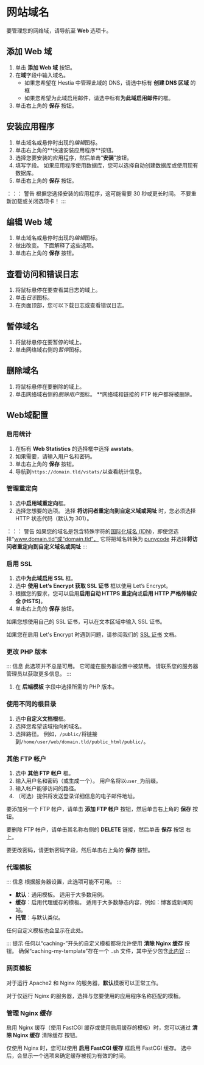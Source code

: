 # 网站域名

要管理您的网络域，请导航至 **Web <i class="fas fa-fw fa-globe-americas"></i>** 选项卡。

## 添加 Web 域

1. 单击 **<i class="fas fa-fw fa-plus-circle"></i> 添加 Web 域** 按钮。
2. 在**域**字段中输入域名。
    - 如果您希望在 Hestia 中管理此域的 DNS，请选中标有 **创建 DNS 区域** 的框
    - 如果您希望为此域启用邮件，请选中标有**为此域启用邮件**的框。
3. 单击右上角的 **<i class="fas fa-fw fa-save"></i> 保存** 按钮。

## 安装应用程序

1. 单击域名或悬停时出现的<i class="fas fa-fw fa-pencil-alt"><span class="visually-hidden">编辑</span></i>图标。
2. 单击右上角的**<i class="fas fa-fw fa-magic"></i>快速安装应用程序**按钮。
3. 选择您要安装的应用程序，然后单击“**安装**”按钮。
4. 填写字段。 如果应用程序使用数据库，您可以选择自动创建数据库或使用现有数据库。
5. 单击右上角的 **<i class="fas fa-fw fa-save"></i> 保存** 按钮。

：：： 警告
根据您选择安装的应用程序，这可能需要 30 秒或更长时间。 不要重新加载或关闭选项卡！
:::

## 编辑 Web 域

1. 单击域名或悬停时出现的<i class="fas fa-fw fa-pencil-alt"><span class="visually-hidden">编辑</span></i>图标。
2. 做出改变。 下面解释了这些选项。
3. 单击右上角的 **<i class="fas fa-fw fa-save"></i> 保存** 按钮。

## 查看访问和错误日志

1. 将鼠标悬停在要查看其日志的域上。
2. 单击<i class="fas fa-fw fa-binlinguals"><span class="visually-hidden">日志</span></i>图标。
3. 在页面顶部，您可以下载日志或查看错误日志。

## 暂停域名

1. 将鼠标悬停在要暂停的域上。
2. 单击网络域右侧的<i class="fas fa-fw fa-pause"><span class="visually-hidden">暂停</span></i>图标。

## 删除域名

1. 将鼠标悬停在要删除的域上。
2. 单击网络域右侧的<i class="fas fa-fw fa-trash"><span class="visually-hidden">删除用户</span></i>图标。 **网络域和链接的 FTP 帐户都将被删除。

## Web域配置

### 启用统计

1. 在标有 **Web Statistics** 的选择框中选择 **awstats**。
2. 如果需要，请输入用户名和密码。
3. 单击右上角的 **<i class="fas fa-fw fa-save"></i> 保存** 按钮。
4. 导航到`https://domain.tld/vstats/`以查看统计信息。

### 管理重定向

1. 选中**启用域重定向**框。
2. 选择您想要的选项。 选择 **将访问者重定向到自定义域或网址** 时，您必须选择 HTTP 状态代码（默认为 301）。

：：： 警告
如果您的域名是包含特殊字符的[国际化域名 (IDN)](https://en.wikipedia.org/wiki/Internationalized_domain_name)，即使您选择“www.domain.tld”或“domain.tld”， 它将把域名转换为 [punycode](https://en.wikipedia.org/wiki/Punycode) 并选择**将访问者重定向到自定义域名或网址**
:::

### 启用 SSL

1. 选中**为此域启用 SSL** 框。
2. 选中 **使用 Let’s Encrypt 获取 SSL 证书** 框以使用 Let’s Encrypt。
3. 根据您的要求，您可以启用**启用自动 HTTPS 重定向**或**启用 HTTP 严格传输安全 (HSTS)**。
4. 单击右上角的 **<i class="fas fa-fw fa-save"></i> 保存** 按钮。

如果您想使用自己的 SSL 证书，可以在文本区域中输入 SSL 证书。

如果您在启用 Let's Encrypt 时遇到问题，请参阅我们的 [SSL 证书](../server-administration/ssl-certificates) 文档。

### 更改 PHP 版本

::: 信息
此选项并不总是可用。 它可能在服务器设置中被禁用。 请联系您的服务器管理员以获取更多信息。
:::

1. 在 **后端模板** 字段中选择所需的 PHP 版本。

### 使用不同的根目录

1. 选中**自定义文档根**框。
2. 选择您希望该域指向的域名。
3. 选择路径。 例如，`/public/`将链接到`/home/user/web/domain.tld/public_html/public/`。

### 其他 FTP 帐户

1. 选中 **其他 FTP 帐户** 框。
2. 输入用户名和密码（或生成一个）。 用户名将以`user_`为前缀。
3. 输入帐户能够访问的路径。
4. （可选）提供将发送登录详细信息的电子邮件地址。

要添加另一个 FTP 帐户，请单击 **添加 FTP 帐户** 按钮，然后单击右上角的 **<i class="fas fa-fw fa-save"></i> 保存** 按钮。

要删除 FTP 帐户，请单击其名称右侧的 **DELETE** 链接，然后单击 **<i class="fas fa-fw fa-save"></i> 保存** 按钮 右上。

要更改密码，请更新密码字段，然后单击右上角的 **<i class="fas fa-fw fa-save"></i> 保存** 按钮。

### 代理模板

::: 信息
根据服务器设置，此选项可能不可用。
:::

- **默认**：通用模板。 适用于大多数用例。
- **缓存**：启用代理缓存的模板。 适用于大多数静态内容，例如：博客或新闻网站。
- **托管**：与默认类似。

任何自定义模板也会显示在此处。

::: 提示
任何以“caching-”开头的自定义模板都将允许使用 **<i class="fas fa-fw fa-trash"></i> 清除 Nginx 缓存** 按钮。 确保“caching-my-template”存在一个 `.sh` 文件，其中至少包含[此内容](https://github.com/hestiacp/hestiacp/blob/main/install/deb/templates/web/nginx/caching.sh)
:::

### 网页模板

对于运行 Apache2 和 Nginx 的服务器，**默认**模板可以正常工作。

对于仅运行 Nginx 的服务器，选择与您要使用的应用程序名称匹配的模板。

### 管理 Nginx 缓存

启用 Nginx 缓存（使用 FastCGI 缓存或使用启用缓存的模板）时，您可以通过 **<i class="fas fa-fw fa-trash"></i> 清除 Nginx 缓存** 清除缓存 按钮。

仅使用 Nginx 时，您可以使用 **启用 FastCGI 缓存** 框启用 FastCGI 缓存。 选中后，会显示一个选项来确定缓存被视为有效的时间。
